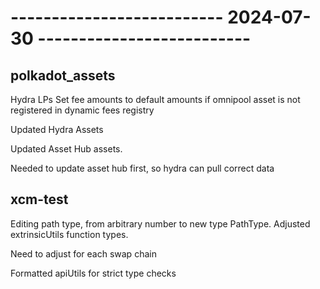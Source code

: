 # -------------------------- 2024-07-30 --------------------------

## polkadot_assets

Hydra LPs
Set fee amounts to default amounts if omnipool asset is not registered in dynamic fees registry

Updated Hydra Assets

Updated Asset Hub assets.

Needed to update asset hub first, so hydra can pull correct data

## xcm-test

Editing path type, from arbitrary number to new type PathType.
Adjusted extrinsicUtils function types.

Need to adjust for each swap chain

Formatted apiUtils for strict type checks
